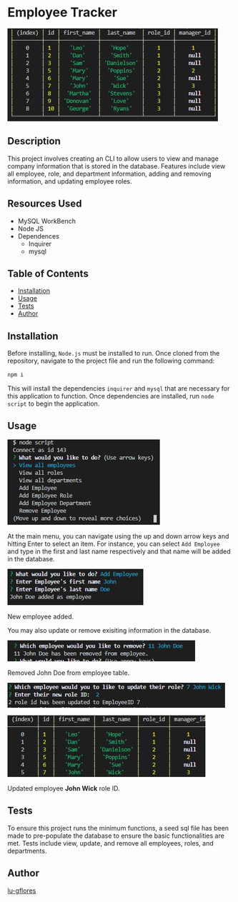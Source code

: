 # Employee Tracker

![Employee Table](Assets/employeeTable.jpg)

## Description 

This project involves creating an CLI to allow users to view and manage company information that is stored in the database. Features include view all employee, role, and department information, adding and removing information, and updating employee roles. 

## Resources Used

* MySQL WorkBench 
* Node JS
* Dependences
  * Inquirer 
  * mysql

## Table of Contents

* [Installation](#installation)
* [Usage](#usage)
* [Tests](#tests)
* [Author](#author)


## Installation
Before installing, ```Node.js``` must be installed to run.
Once cloned from the repository, navigate to the project file and run the following command:
```javascript
npm i 
```
This will install the dependencies ```inquirer``` and ```mysql``` that are necessary for this application to function.
Once dependencies are installed, run ```node script``` to begin the application.

## Usage

![Main Menu](Assets/mainPrompt.jpg)

At the main menu, you can navigate using the up and down arrow keys and hitting Enter to select an item. 
For instance, you can select ```Add Employee``` and type in the first and last name respectively and that name will be added in the database.


![added new employee](Assets/newEmployee.jpg)

New employee added.

You may also update or remove exisiting information in the database.

![Removing employee](Assets/removing.jpg)

Removed John Doe from employee table.

![Changing Role ID](Assets/update.jpg)

![Update Shown on table](Assets/updatedOnTable.jpg)

Updated employee **John Wick** role ID.

## Tests
To ensure this project runs the minimum functions, a seed sql file has been made to pre-populate the database to ensure the basic functionalities are met. Tests include view, update, and remove all employees, roles, and departments.

## Author

[lu-gflores](https://github.com/lu-gflores)
